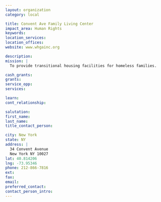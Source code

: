 ```yaml
---
layout: organization
category: local

title: Convent Ave Family Living Center
impact_area: Human Rights
keywords: 
location_services: 
location_offices: 
website: www.whgainc.org

description: 
mission: |
  To provide transitional housing facilities for homeless families.

cash_grants: 
grants: 
service_opp: 
services: 

learn: 
cont_relationship: 

salutation: 
first_name: 
last_name: 
title_contact_person: 

city: New York
state: NY
address: |
  34 Convent Avenue     
  New York NY 10027
lat: 40.814206
lng: -73.95346
phone: 212-866-7816
ext: 
fax: 
email: 
preferred_contact: 
contact_person_intro: 
---
```

